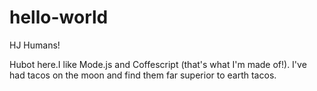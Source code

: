 # hello-world

HJ Humans!

Hubot here.I like Mode.js and Coffescript (that's what I'm made of!).
I've had tacos on the moon and find them far superior to earth tacos.

